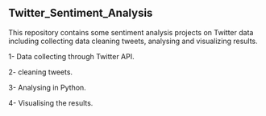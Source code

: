 ## Twitter_Sentiment_Analysis

This repository contains some sentiment analysis projects on Twitter data including collecting data cleaning tweets, analysing and visualizing results.

1- Data collecting through Twitter API.

2- cleaning tweets.

3- Analysing in Python. 

4- Visualising the results.
